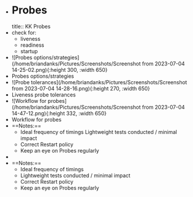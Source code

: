 - # Probes
  title:: KK Probes
- check for:
	- liveness
	- readiness
	- startup
- ![Probes options/strategies](/home/briandanks/Pictures/Screenshots/Screenshot from 2023-07-04 14-25-02.png){:height 300, :width 650}
- Probes options/strategies
- ![Probe tolerances](/home/briandanks/Pictures/Screenshots/Screenshot from 2023-07-04 14-28-16.png){:height 270, :width 650}
- Liveness probe tolerances
- ![Workflow for probes](/home/briandanks/Pictures/Screenshots/Screenshot from 2023-07-04 14-47-12.png){:height 332, :width 650}
- Workflow for probes
- ==Notes:==
	- Ideal frequency of timings
	  Lightweight tests conducted / minimal impact
	- Correct Restart policy
	- Keep an eye on Probes regularly
-
- ==Notes:==
	- Ideal frequency of timings
	- Lightweight tests conducted / minimal impact
	- Correct Restart policy
	- Keep an eye on Probes regularly